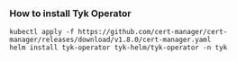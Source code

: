 ### How to install Tyk Operator

```
kubectl apply -f https://github.com/cert-manager/cert-manager/releases/download/v1.8.0/cert-manager.yaml
helm install tyk-operator tyk-helm/tyk-operator -n tyk
```
